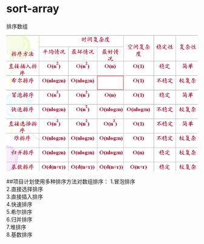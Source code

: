 # sort-array
排序数组  
  
![这里有一个对比图](sort.png  "不同排序的对比")

##项目计划使用多种排序方法对数组排序：
    1.冒泡排序  
    2.直接选择排序  
    3.直接插入排序  
    4.快速排序  
    5.希尔排序  
    6.归并排序  
    7.堆排序  
    8.基数排序  
